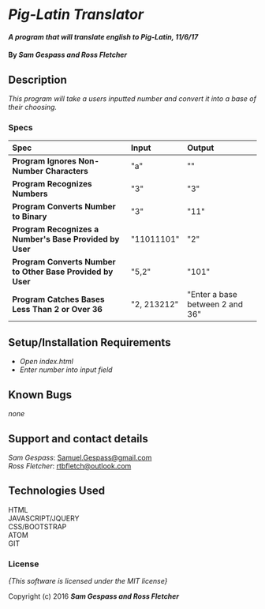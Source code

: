 # _Pig-Latin Translator_

#### _A program that will translate english to Pig-Latin, 11/6/17_

#### By _Sam Gespass and Ross Fletcher_

## Description

_This program will take a users inputted number and convert it into a base of their choosing._

### Specs
| Spec | Input | Output |
| :-------------     | :------------- | :------------- |
| **Program Ignores Non-Number Characters** | "a" |  "" |
| **Program Recognizes Numbers**| "3" |  "3" |
| **Program Converts Number to Binary**| "3" | "11" |
| **Program Recognizes a Number's Base Provided by User**| "11011101" | "2" |
| **Program Converts Number to Other Base Provided by User**| "5,2" | "101" |
| **Program Catches Bases Less Than 2 or Over 36**| "2, 213212" | "Enter a base between 2 and 36" |

## Setup/Installation Requirements

* _Open index.html_
* _Enter number into input field_

## Known Bugs

_none_

## Support and contact details

_Sam Gespass_: Samuel.Gespass@gmail.com  
_Ross Fletcher_: rtbfletch@outlook.com

## Technologies Used

HTML  
JAVASCRIPT/JQUERY  
CSS/BOOTSTRAP  
ATOM  
GIT

### License

*{This software is licensed under the MIT license}*

Copyright (c) 2016 **_Sam Gespass and Ross Fletcher_**
